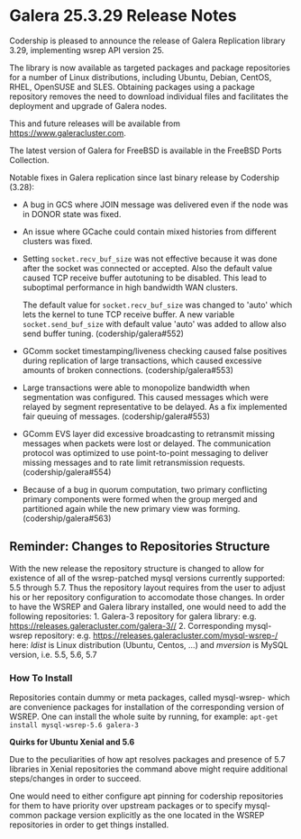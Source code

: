 # Galera 25.3.29 Release Notes

Codership is pleased to announce the release of Galera Replication library 3.29, implementing wsrep API version 25.

The library is now available as targeted packages and package repositories for a number of Linux distributions, including Ubuntu, Debian, CentOS, RHEL, OpenSUSE and SLES. Obtaining packages using a package repository removes the need to download individual files and facilitates the deployment and upgrade of Galera nodes.

This and future releases will be available from https://www.galeracluster.com.

The latest version of Galera for FreeBSD is available in the FreeBSD Ports Collection.

Notable fixes in Galera replication since last binary release by Codership (3.28):

* A bug in GCS where JOIN message was delivered even if the node was in DONOR state was fixed.
* An issue where GCache could contain mixed histories from different clusters was fixed.
*   Setting `socket.recv_buf_size` was not effective because it was done after the socket was connected or accepted. Also the default value caused TCP receive buffer autotuning to be disabled. This lead to suboptimal performance in high bandwidth WAN clusters.

    The default value for `socket.recv_buf_size` was changed to 'auto' which lets the kernel to tune TCP receive buffer. A new variable `socket.send_buf_size` with default value 'auto' was added to allow also send buffer tuning. (codership/galera#552)
* GComm socket timestamping/liveness checking caused false positives during replication of large transactions, which caused excessive amounts of broken connections. (codership/galera#553)
* Large transactions were able to monopolize bandwidth when segmentation was configured. This caused messages which were relayed by segment representative to be delayed. As a fix implemented fair queuing of messages. (codership/galera#553)
* GComm EVS layer did excessive broadcasting to retransmit missing messages when packets were lost or delayed. The communication protocol was optimized to use point-to-point messaging to deliver missing messages and to rate limit retransmission requests. (codership/galera#554)
* Because of a bug in quorum computation, two primary conflicting primary components were formed when the group merged and partitioned again while the new primary view was forming. (codership/galera#563)

## Reminder: Changes to Repositories Structure

With the new release the repository structure is changed to allow for existence of all of the wsrep-patched mysql versions currently supported: 5.5 through 5.7. Thus the repository layout requires from the user to adjust his or her repository configuration to accomodate those changes. In order to have the WSREP and Galera library installed, one would need to add the following repositories: 1. Galera-3 repository for galera library: e.g. https://releases.galeracluster.com/galera-3// 2. Corresponding mysql-wsrep repository: e.g. https://releases.galeracluster.com/mysql-wsrep-/ here: _ldist_ is Linux distribution (Ubuntu, Centos, ...) and _mversion_ is MySQL version, i.e. 5.5, 5.6, 5.7

### How To Install

Repositories contain dummy or meta packages, called mysql-wsrep- which are convenience packages for installation of the corresponding version of WSREP. One can install the whole suite by running, for example: `apt-get install mysql-wsrep-5.6 galera-3`

**Quirks for Ubuntu Xenial and 5.6**

Due to the peculiarities of how apt resolves packages and presence of 5.7 libraries in Xenial repositories the command above might require additional steps/changes in order to succeed.

One would need to either configure apt pinning for codership repositories for them to have priority over upstream packages or to specify mysql-common package version explicitly as the one located in the WSREP repositories in order to get things installed.
